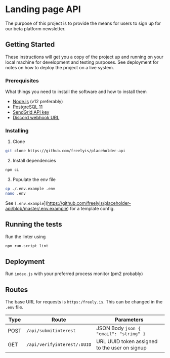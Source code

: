 # Landing page API

The purpose of this project is to provide the means for users to sign up for our beta platform newsletter.

## Getting Started

These instructions will get you a copy of the project up and running on your local machine for development and testing purposes. See deployment for notes on how to deploy the project on a live system.

### Prerequisites

What things you need to install the software and how to install them

- [Node.js](https://nodejs.org/en/download/) (v12 preferably)
- [PostgreSQL 11](https://www.postgresql.org/download/)
- [SendGrid API key](https://sendgrid.com/docs/ui/account-and-settings/api-keys/#creating-an-api-key)
- [Discord webhook URL](https://support.discordapp.com/hc/en-us/articles/228383668-Intro-to-Webhooks)

### Installing


1. Clone

```bash
git clone https://github.com/freelyis/placeholder-api
```

2. Install dependencies

```bash
npm ci
```

3. Populate the env file

```sh
cp ./.env.example .env
nano .env
```

See `[.env.example`](https://github.com/freelyis/placeholder-api/blob/master/.env.example) for a template config.

## Running the tests

Run the linter using

```bash
npm run-script lint
```

## Deployment

Run `index.js` with your preferred process monitor (pm2 probably)

## Routes

The base URL for requests is `https:/freely.is`.
This can be changed in the `.env` file.

| Type |  Route | Parameters |
|------|--------|------------|
| POST | `/api/submitinterest`   | JSON Body ```json { "email": "string" } ``` |
| GET  | `/api/verifyinterest/:UUID`   | URL UUID token assigned to the user on signup |

